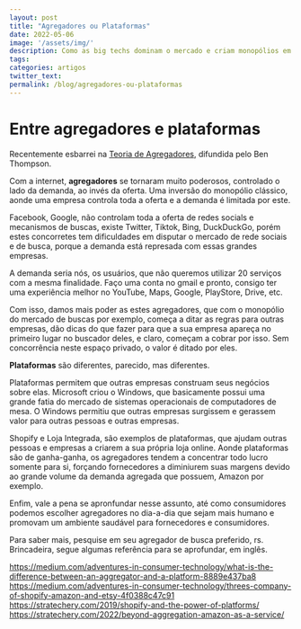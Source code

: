 ```yaml
---
layout: post
title: "Agregadores ou Plataformas"
date: 2022-05-06
image: '/assets/img/'
description: Como as big techs dominam o mercado e criam monopólios em uma rede descentralizada
tags: 
categories: artigos
twitter_text: 
permalink: /blog/agregadores-ou-plataformas
---
```


# Entre agregadores e plataformas
Recentemente esbarrei na [Teoria de Agregadores](https://stratechery.com/aggregation-theory/), difundida pelo Ben Thompson. 

Com a internet, **agregadores** se tornaram muito poderosos, controlado o lado da demanda, ao invés da oferta. Uma inversão do monopólio clássico, aonde uma empresa controla toda a oferta e a demanda é limitada por este. 

Facebook, Google, não controlam toda a oferta de redes socials e mecanismos de buscas, existe Twitter, Tiktok, Bing, DuckDuckGo, porém estes concorretes tem dificuldades em disputar o mercado de rede sociais e de busca, porque a demanda está represada com essas grandes empresas.

A demanda seria nós, os usuários, que não queremos utilizar 20 serviços com a mesma finalidade. Faço uma conta no gmail e pronto, consigo ter uma experiência melhor no YouTube, Maps, Google, PlayStore, Drive, etc.

Com isso, damos mais poder as estes agregadores, que com o monopólio do mercado de buscas por exemplo, começa a ditar as regras para outras empresas, dão dicas do que fazer para que a sua empresa apareça no primeiro lugar no buscador deles, e claro, começam a cobrar por isso. Sem concorrência neste espaço privado, o valor é ditado por eles.

**Plataformas** são diferentes, parecido, mas diferentes.

Plataformas permitem que outras empresas construam seus negócios sobre elas. Microsoft criou o Windows, que basicamente possui uma grande fatia do mercado de sistemas operacionais de computadores de mesa. O Windows permitiu que outras empresas surgissem e gerassem valor para outras pessoas e outras empresas.

Shopify e Loja Integrada, são exemplos de plataformas, que ajudam outras pessoas e empresas a criarem a sua própria loja online. Aonde plataformas são de ganha-ganha, os agregadores tendem a concentrar todo lucro somente para si, forçando fornecedores a diminiurem suas margens devido ao grande volume da demanda agregada que possuem, Amazon por exemplo.

Enfim, vale a pena se apronfundar nesse assunto, até como consumidores podemos escolher agregadores no dia-a-dia que sejam mais humano e promovam um ambiente saudável para fornecedores e consumidores.

Para saber mais, pesquise em seu agregador de busca preferido, rs. 
Brincadeira, segue algumas referência para se aprofundar, em inglês.

https://medium.com/adventures-in-consumer-technology/what-is-the-difference-between-an-aggregator-and-a-platform-8889e437ba8
https://medium.com/adventures-in-consumer-technology/threes-company-of-shopify-amazon-and-etsy-4f0388c47c91
https://stratechery.com/2019/shopify-and-the-power-of-platforms/
https://stratechery.com/2022/beyond-aggregation-amazon-as-a-service/
